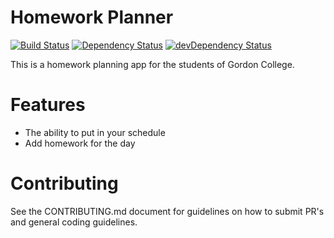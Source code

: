 Homework Planner
================

[![Build Status](https://travis-ci.org/emersonveenstra/homework-planner.svg?branch=master)](https://travis-ci.org/emersonveenstra/homework-planner)  [![Dependency Status](https://david-dm.org/emersonveenstra/homework-planner.svg)](https://david-dm.org/emersonveenstra/homework-planner)  [![devDependency Status](https://david-dm.org/emersonveenstra/homework-planner/dev-status.svg)](https://david-dm.org/emersonveenstra/homework-planner#info=devDependencies)

This is a homework planning app for the students of Gordon College. 


Features
========

* The ability to put in your schedule
* Add homework for the day


Contributing
============

See the CONTRIBUTING.md document for guidelines on how to submit PR's and general coding guidelines.

